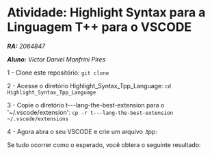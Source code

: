 # Atividade: Highlight Syntax para a Linguagem T++ para o VSCODE

***RA:** 2064847*


***Aluno:** Victor Daniel Manfrini Pires*


1 - Clone este repositório:
`git clone`

2 - Acesse o diretório Highlight_Syntax_Tpp_Language:
`cd Highlight_Syntax_Tpp_Language`

3 - Copie o diretório t---lang-the-best-extension para o '~/.vscode/extension':
`cp -r t---lang-the-best-extension ~/.vscode/extensions`

4 - Agora abra o seu VSCODE e crie um arquivo .tpp:

Se tudo ocorrer como o esperado, você obtera o seguinte resultado:

